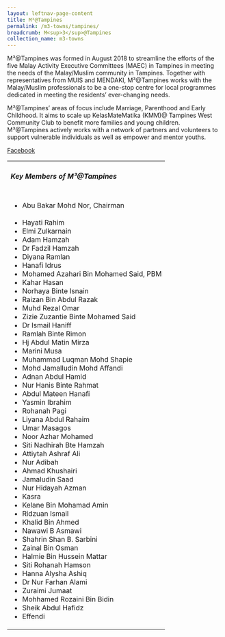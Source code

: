 ```yaml
---
layout: leftnav-page-content
title: M³@Tampines
permalink: /m3-towns/tampines/
breadcrumb: M<sup>3</sup>@Tampines
collection_name: m3-towns
---
```


M³@Tampines was formed in August 2018 to streamline the efforts of the five Malay Activity Executive Committees (MAEC) in Tampines in meeting the needs of the Malay/Muslim community in Tampines. Together with representatives from MUIS and MENDAKI, M³@Tampines works with the Malay/Muslim professionals to be a one-stop centre for local programmes dedicated in meeting the residents’ ever-changing needs.
 
M³@Tampines’ areas of focus include Marriage, Parenthood and Early Childhood. It aims to scale up KelasMateMatika (KMM)@ Tampines West Community Club to benefit more families and young children.  M³@Tampines actively works with a network of partners and volunteers to support vulnerable individuals as well as empower and mentor youths. 

[Facebook](https://www.facebook.com/M3atTampines/)

<table class="table-h">
  <tr>
  <td><h5>Key Members of M³@Tampines</h5></td>
  </tr>
  <tr>
  <td>
    <ul>
      <li> Abu Bakar Mohd Nor, Chairman</li><br>
      <li>Hayati Rahim</li>
      <li>Elmi Zulkarnain</li>
      <li>Adam Hamzah</li>
      <li>Dr Fadzil Hamzah</li>
      <li>Diyana Ramlan</li>
      <li>Hanafi Idrus</li>
      <li>Mohamed Azahari Bin Mohamed Said, PBM</li>
      <li>Kahar Hasan</li>
      <li>Norhaya Binte Isnain</li>
      <li>Raizan Bin Abdul Razak</li>
      <li>Muhd Rezal Omar</li>
      <li>Zizie Zuzantie Binte Mohamed Said</li>
<li>Dr Ismail Haniff</li>
<li>Ramlah Binte Rimon</li>
<li>Hj Abdul Matin Mirza</li>
<li>Marini Musa</li>
<li>Muhammad Luqman Mohd Shapie</li>
<li>Mohd Jamalludin Mohd Affandi</li>
<li>Adnan Abdul Hamid</li>
<li>Nur Hanis Binte Rahmat</li>
<li>Abdul Mateen Hanafi</li>
<li>Yasmin Ibrahim</li>
<li>Rohanah Pagi</li>
<li>Liyana Abdul Rahaim</li>
<li>Umar Masagos</li>
<li>Noor Azhar Mohamed</li>
<li>Siti Nadhirah Bte Hamzah</li>
<li>Attiytah Ashraf Ali</li>
<li>Nur Adibah</li>
<li>Ahmad Khushairi</li>
<li>Jamaludin Saad</li>
<li>Nur Hidayah Azman</li>
<li>Kasra</li>
<li>Kelane Bin Mohamad Amin</li>
<li>Ridzuan Ismail</li>
<li>Khalid Bin Ahmed</li>
<li>Nawawi B Asmawi</li>
<li>Shahrin Shan B. Sarbini</li>
<li>Zainal Bin Osman</li>
<li>Halmie Bin Hussein Mattar</li>
<li>Siti Rohanah Hamson</li>
<li>Hanna Alysha Ashiq</li>
<li>Dr Nur Farhan Alami</li>
<li>Zuraimi Jumaat</li>
<li>Mohhamed Rozaini Bin Bidin</li>
<li>Sheik Abdul Hafidz</li>
<li>Effendi</li>
      
</ul>
    </td>
  </tr>  
</table>
